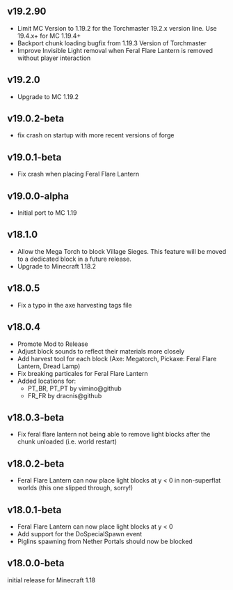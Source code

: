 ## v19.2.90
- Limit MC Version to 1.19.2 for the Torchmaster 19.2.x version line. Use 19.4.x+ for MC 1.19.4+
- Backport chunk loading bugfix from 1.19.3 Version of Torchmaster
- Improve Invisible Light removal when Feral Flare Lantern is removed without player interaction

## v19.2.0
- Upgrade to MC 1.19.2

## v19.0.2-beta
- fix crash on startup with more recent versions of forge

## v19.0.1-beta
- Fix crash when placing Feral Flare Lantern

## v19.0.0-alpha
- Initial port to MC 1.19

## v18.1.0
- Allow the Mega Torch to block Village Sieges. This feature will be moved to a dedicated block in a future release.
- Upgrade to Minecraft 1.18.2

## v18.0.5
- Fix a typo in the axe harvesting tags file

## v18.0.4
- Promote Mod to Release
- Adjust block sounds to reflect their materials more closely
- Add harvest tool for each block (Axe: Megatorch, Pickaxe: Feral Flare Lantern, Dread Lamp)
- Fix breaking particales for Feral Flare Lantern
- Added locations for:
  - PT_BR, PT_PT by vimino@github
  - FR_FR by dracnis@github

## v18.0.3-beta
- Fix feral flare lantern not being able to remove light blocks after the chunk unloaded (i.e. world restart)

## v18.0.2-beta
- Feral Flare Lantern can now place light blocks at y < 0 in non-superflat worlds (this one slipped through, sorry!)

## v18.0.1-beta
- Feral Flare Lantern can now place light blocks at y < 0
- Add support for the DoSpecialSpawn event
- Piglins spawning from Nether Portals should now be blocked

## v18.0.0-beta
initial release for Minecraft 1.18
